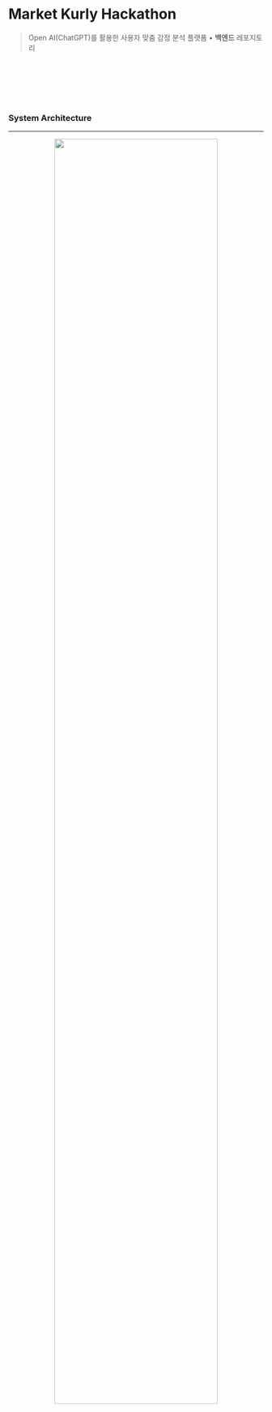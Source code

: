 # Market Kurly Hackathon
> Open AI(ChatGPT)를 활용한 사용자 맞춤 감정 분석 플랫폼 • <b>백엔드</b> 레포지토리  

<br></br>

<div align=left>

</div>


<br></br>

### System Architecture
---
<center>
<img src = "https://github.com/kimdoha/Import_ourselves_backend/assets/62235737/96e3b858-2ec7-4998-ac96-00835a1cd4ab"
  width = 80%
  height = 80%
  />
</center>
